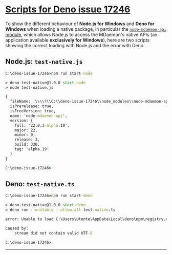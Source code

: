 # [Scripts for Deno issue 17246](https://github.com/denoland/deno/issues/17246)

To show the different behaviour of **Node.js for Windows** and
**Deno for Windows** when loading a native package, in particular the
[`node-mdaemon-api` module](https://github.com/ealib/node-mdaemon-api),
which allows Node.js to access the MDaemon's native APIs (an application
available **exclusively for Windows**), here are two scripts showing the
correct loading with Node.js and the error with Deno.

## Node.js: `test-native.js`

```cmd
C:\deno-issue-17246>npm run start-node

> deno-test-native@1.0.0 start-node
> node test-native.js

{
  fileName: '\\\\?\\C:\\deno-issue-17246\\node_modules\\node-mdaemon-api\\node-mdaemon-api.node',
  isPrerelease: true,
  isFreeVersion: true,
  name: 'node-mdaemon-api',
  version: {
    full: '22.0.3-alpha.19',
    major: 22,
    minor: 0,
    release: 3,
    build: 330,
    tag: 'alpha.19'
  }
}

C:\deno-issue-17246>
```

## Deno: `test-native.ts`

```cmd
C:\deno-issue-17246>npm run start-deno

> deno-test-native@1.0.0 start-deno
> deno run --unstable --allow-all test-native.ts

error: Unable to load C:\Users\Utente\AppData\Local\deno\npm\registry.npmjs.org\node-mdaemon-api\22.0.3-alpha.19\node-mdaemon-api.node imported from file:///C:/deno-issue-17246/test-native.ts

Caused by:
    stream did not contain valid UTF-8

C:\deno-issue-17246>
```

---

